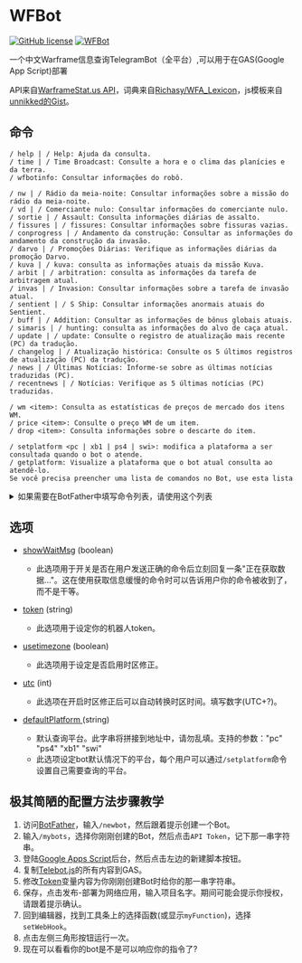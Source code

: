 # WFBot

[![GitHub license](https://img.shields.io/github/license/Cansll/WFBot.svg)](https://github.com/Cansll/WFBot/blob/master/LICENSE) [![WFBot](https://img.shields.io/badge/BOT-@yorurinbot-green.svg?logo=telegram&style=flat)](https://t.me/yorurinbot)

一个中文Warframe信息查询TelegramBot（全平台）,可以用于在GAS(Google App Script)部署

API来自[WarframeStat.us API](https://api.warframestat.us/pc)，词典来自[Richasy/WFA_Lexicon](https://github.com/Richasy/WFA_Lexicon)，js模板来自[unnikked的Gist](https://gist.github.com/unnikked/828e45e52e217adc09478321225ec3de)。

## 命令
```
/ help | / Help: Ajuda da consulta.
/ time | / Time Broadcast: Consulte a hora e o clima das planícies e da terra.
/ wfbotinfo: Consultar informações do robô.

/ nw | / Rádio da meia-noite: Consultar informações sobre a missão do rádio da meia-noite.
/ vd | / Comerciante nulo: Consultar informações do comerciante nulo.
/ sortie | / Assault: Consulta informações diárias de assalto.
/ fissures | / fissures: Consultar informações sobre fissuras vazias.
/ conprogress | / Andamento da construção: Consultar as informações do andamento da construção da invasão.
/ darvo | / Promoções Diárias: Verifique as informações diárias da promoção Darvo.
/ kuva | / kuva: consulta as informações atuais da missão Kuva.
/ arbit | / arbitration: consulta as informações da tarefa de arbitragem atual.
/ invas | / Invasion: Consultar informações sobre a tarefa de invasão atual.
/ sentient | / S Ship: Consultar informações anormais atuais do Sentient.
/ buff | / Addition: Consultar as informações de bônus globais atuais.
/ simaris | / hunting: consulta as informações do alvo de caça atual.
/ update | / update: Consulte o registro de atualização mais recente (PC) da tradução.
/ changelog | / Atualização histórica: Consulte os 5 últimos registros de atualização (PC) da tradução.
/ news | / Últimas Notícias: Informe-se sobre as últimas notícias traduzidas (PC).
/ recentnews | / Notícias: Verifique as 5 últimas notícias (PC) traduzidas.

/ wm <item>: Consulta as estatísticas de preços de mercado dos itens WM.
/ price <item>: Consulte o preço WM de um item.
/ drop <item>: Consulta informações sobre o descarte do item.

/ setplatform <pc | xb1 | ps4 | swi>: modifica a plataforma a ser consultada quando o bot o atende.
/ getplatform: Visualize a plataforma que o bot atual consulta ao atendê-lo.
Se você precisa preencher uma lista de comandos no Bot, use esta lista
```

<details>
<summary>如果需要在BotFather中填写命令列表，请使用这个列表</summary>

```
/ help | / Help: Ajuda da consulta.
/ time | / Time Broadcast: Consulte a hora e o clima das planícies e da terra.
/ wfbotinfo: Consultar informações do robô.

/ nw | / Rádio da meia-noite: Consultar informações sobre a missão do rádio da meia-noite.
/ vd | / Comerciante nulo: Consultar informações do comerciante nulo.
/ sortie | / Assault: Consulta informações diárias de assalto.
/ fissures | / fissures: Consultar informações sobre fissuras vazias.
/ conprogress | / Andamento da construção: Consultar as informações do andamento da construção da invasão.
/ darvo | / Promoções Diárias: Verifique as informações diárias da promoção Darvo.
/ kuva | / kuva: consulta as informações atuais da missão Kuva.
/ arbit | / arbitration: consulta as informações da tarefa de arbitragem atual.
/ invas | / Invasion: Consultar informações sobre a tarefa de invasão atual.
/ sentient | / S Ship: Consultar informações anormais atuais do Sentient.
/ buff | / Addition: Consultar as informações de bônus globais atuais.
/ simaris | / hunting: consulta as informações do alvo de caça atual.
/ update | / update: Consulte o registro de atualização mais recente (PC) da tradução.
/ changelog | / Atualização histórica: Consulte os 5 últimos registros de atualização (PC) da tradução.
/ news | / Últimas Notícias: Informe-se sobre as últimas notícias traduzidas (PC).
/ recentnews | / Notícias: Verifique as 5 últimas notícias (PC) traduzidas.

/ wm <item>: Consulta as estatísticas de preços de mercado dos itens WM.
/ price <item>: Consulte o preço WM de um item.
/ drop <item>: Consulta informações sobre o descarte do item.

/ setplatform <pc | xb1 | ps4 | swi>: modifica a plataforma a ser consultada quando o bot o atende.
/ getplatform: Visualize a plataforma que o bot atual consulta ao atendê-lo.
Se você precisa preencher uma lista de comandos no Bot, use esta lista
```

</details>

## 选项

 * [showWaitMsg](https://github.com/Cansll/WFBot/blob/master/Telebot.js#L6) (boolean)
   - 此选项用于开关是否在用户发送正确的命令后立刻回复一条"正在获取数据..."。这在使用获取信息缓慢的命令时可以告诉用户你的命令被收到了，而不是干等。

 * [token](https://github.com/Cansll/WFBot/blob/master/Telebot.js#L4) (string)
   - 此选项用于设定你的机器人token。

 * [usetimezone](https://github.com/Cansll/WFBot/blob/master/Telebot.js#L12) (boolean)
   - 此选项用于设定是否启用时区修正。

 * [utc](https://github.com/Cansll/WFBot/blob/master/Telebot.js#L16) (int)
   - 此选项在开启时区修正后可以自动转换时区时间。填写数字(UTC+?)。

 * [defaultPlatform ](https://github.com/Cansll/WFBot/blob/master/Telebot.js#L20) (string)
   - 默认查询平台。此字串将拼接到地址中，请勿乱填。支持的参数："pc" "ps4" "xb1" "swi"
   - 此选项设定bot默认情况下的平台，每个用户可以通过`/setplatform`命令设置自己需要查询的平台。
   
## 极其简陋的配置方法步骤教学

1. 访问[BotFather](https://t.me/botfather)，输入`/newbot`，然后跟着提示创建一个Bot。
2. 输入`/mybots`，选择你刚刚创建的Bot，然后点击`API Token`，记下那一串字符串。
3. 登陆[Google Apps Script](https://script.google.com/home/my)后台，然后点击左边的新建脚本按钮。
4. 复制[Telebot.js](https://github.com/Cansll/WFBot/raw/master/Telebot.js)的所有内容到GAS。
5. 修改[Token](https://github.com/Cansll/WFBot/blob/master/Telebot.js#L4)变量内容为你刚刚创建Bot时给你的那一串字符串。
6. 保存，点击发布-部署为网络应用，输入项目名字。期间可能会提示你授权，请跟着提示确认。
7. 回到编辑器，找到工具条上的选择函数(或显示`myFunction`)，选择`setWebHook`。
8. 点击左侧三角形按钮运行一次。
9. 现在可以看看你的bot是不是可以响应你的指令了?
